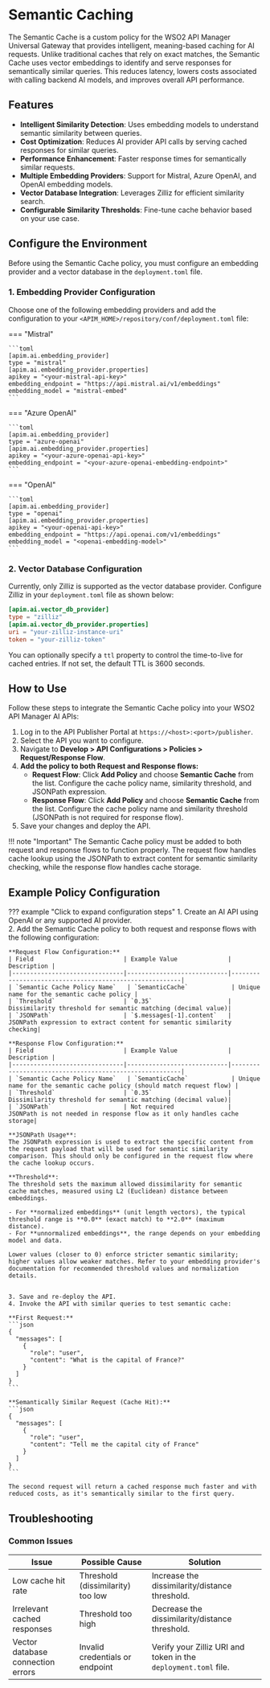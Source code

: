 # Semantic Caching

The Semantic Cache is a custom policy for the WSO2 API Manager Universal Gateway that provides intelligent, meaning-based caching for AI requests. Unlike traditional caches that rely on exact matches, the Semantic Cache uses vector embeddings to identify and serve responses for semantically similar queries. This reduces latency, lowers costs associated with calling backend AI models, and improves overall API performance.

## Features

- **Intelligent Similarity Detection**: Uses embedding models to understand semantic similarity between queries.
- **Cost Optimization**: Reduces AI provider API calls by serving cached responses for similar queries.
- **Performance Enhancement**: Faster response times for semantically similar requests.
- **Multiple Embedding Providers**: Support for Mistral, Azure OpenAI, and OpenAI embedding models.
- **Vector Database Integration**: Leverages Zilliz for efficient similarity search.
- **Configurable Similarity Thresholds**: Fine-tune cache behavior based on your use case.

## Configure the Environment

Before using the Semantic Cache policy, you must configure an embedding provider and a vector database in the `deployment.toml` file.

### 1. Embedding Provider Configuration

Choose one of the following embedding providers and add the configuration to your `<APIM_HOME>/repository/conf/deployment.toml` file:

=== "Mistral"

    ```toml
    [apim.ai.embedding_provider]
    type = "mistral"
    [apim.ai.embedding_provider.properties]
    apikey = "<your-mistral-api-key>"
    embedding_endpoint = "https://api.mistral.ai/v1/embeddings"
    embedding_model = "mistral-embed"
    ```

=== "Azure OpenAI"

    ```toml
    [apim.ai.embedding_provider]
    type = "azure-openai"
    [apim.ai.embedding_provider.properties]
    apikey = "<your-azure-openai-api-key>"
    embedding_endpoint = "<your-azure-openai-embedding-endpoint>"
    ```

=== "OpenAI"

    ```toml
    [apim.ai.embedding_provider]
    type = "openai"
    [apim.ai.embedding_provider.properties]
    apikey = "<your-openai-api-key>"
    embedding_endpoint = "https://api.openai.com/v1/embeddings"
    embedding_model = "<openai-embedding-model>"
    ```

### 2. Vector Database Configuration
Currently, only Zilliz is supported as the vector database provider. Configure Zilliz in your `deployment.toml` file as shown below:

```toml
[apim.ai.vector_db_provider]
type = "zilliz"
[apim.ai.vector_db_provider.properties]
uri = "your-zilliz-instance-uri"
token = "your-zilliz-token"
```

You can optionally specify a `ttl` property to control the time-to-live for cached entries. If not set, the default TTL is 3600 seconds.

## How to Use

Follow these steps to integrate the Semantic Cache policy into your WSO2 API Manager AI APIs:

1. Log in to the API Publisher Portal at `https://<host>:<port>/publisher`.
2. Select the API you want to configure.
3. Navigate to **Develop > API Configurations > Policies > Request/Response Flow**.
4. **Add the policy to both Request and Response flows:**
   - **Request Flow**: Click **Add Policy** and choose **Semantic Cache** from the list. Configure the cache policy name, similarity threshold, and JSONPath expression.
   - **Response Flow**: Click **Add Policy** and choose **Semantic Cache** from the list. Configure the cache policy name and similarity threshold (JSONPath is not required for response flow).
5. Save your changes and deploy the API.

!!! note "Important"
    The Semantic Cache policy must be added to both request and response flows to function properly. The request flow handles cache lookup using the JSONPath to extract content for semantic similarity checking, while the response flow handles cache storage.

## Example Policy Configuration

??? example "Click to expand configuration steps"
    1. Create an AI API using OpenAI or any supported AI provider.  
    2. Add the Semantic Cache policy to both request and response flows with the following configuration:

    **Request Flow Configuration:**
    | Field                         | Example Value              | Description |
    |-------------------------------|----------------------------|--------------------------------------------------------|
    | `Semantic Cache Policy Name`   | `SemanticCache`            | Unique name for the semantic cache policy |
    | `Threshold`                   | `0.35`                     | Dissimilarity threshold for semantic matching (decimal value)|
    | `JSONPath`                    | `$.messages[-1].content`   | JSONPath expression to extract content for semantic similarity checking|

    **Response Flow Configuration:**
    | Field                         | Example Value              | Description |
    |-------------------------------|----------------------------|--------------------------------------------------------|
    | `Semantic Cache Policy Name`   | `SemanticCache`            | Unique name for the semantic cache policy (should match request flow) |
    | `Threshold`                   | `0.35`                     | Dissimilarity threshold for semantic matching (decimal value)|
    | `JSONPath`                    | Not required               | JSONPath is not needed in response flow as it only handles cache storage|

    **JSONPath Usage**:  
    The JSONPath expression is used to extract the specific content from the request payload that will be used for semantic similarity comparison. This should only be configured in the request flow where the cache lookup occurs.

    **Threshold**:  
    The threshold sets the maximum allowed dissimilarity for semantic cache matches, measured using L2 (Euclidean) distance between embeddings.

    - For **normalized embeddings** (unit length vectors), the typical threshold range is **0.0** (exact match) to **2.0** (maximum distance).
    - For **unnormalized embeddings**, the range depends on your embedding model and data.

    Lower values (closer to 0) enforce stricter semantic similarity; higher values allow weaker matches. Refer to your embedding provider's documentation for recommended threshold values and normalization details.


    3. Save and re-deploy the API.  
    4. Invoke the API with similar queries to test semantic cache:

    **First Request:**
    ```json
    {
      "messages": [
        {
          "role": "user",
          "content": "What is the capital of France?"
        }
      ]
    }
    ```

    **Semantically Similar Request (Cache Hit):**
    ```json
    {
      "messages": [
        {
          "role": "user",
          "content": "Tell me the capital city of France"
        }
      ]
    }
    ```

    The second request will return a cached response much faster and with reduced costs, as it's semantically similar to the first query.

## Troubleshooting

### Common Issues

| Issue | Possible Cause | Solution |
|-------|----------------|----------|
| Low cache hit rate | Threshold (dissimilarity) too low | Increase the dissimilarity/distance threshold. |
| Irrelevant cached responses | Threshold too high | Decrease the dissimilarity/distance threshold. |
| Vector database connection errors | Invalid credentials or endpoint | Verify your Zilliz URI and token in the `deployment.toml` file. |
